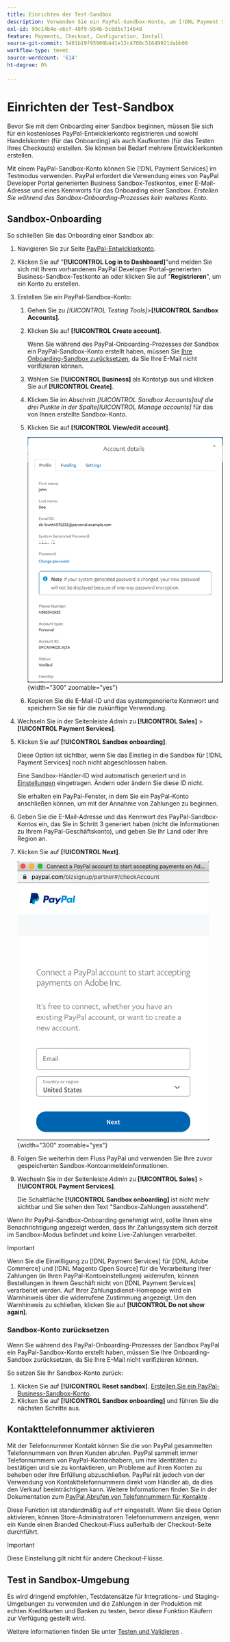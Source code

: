 ```yaml
---
title: Einrichten der Test-Sandbox
description: Verwenden Sie ein PayPal-Sandbox-Konto, um [!DNL Payment Services] im Testmodus zu verwenden.
exl-id: 99c14b4e-e6cf-48f9-9546-5c0d5c71464d
feature: Payments, Checkout, Configuration, Install
source-git-commit: 5481b19f95908b441e12c4700c51649921dabb08
workflow-type: tm+mt
source-wordcount: '614'
ht-degree: 0%

---
```


# Einrichten der Test-Sandbox

Bevor Sie mit dem Onboarding einer Sandbox beginnen, müssen Sie sich für ein kostenloses PayPal-Entwicklerkonto registrieren und sowohl Handelskonten (für das Onboarding) als auch Kaufkonten (für das Testen Ihres Checkouts) erstellen. Sie können bei Bedarf mehrere Entwicklerkonten erstellen.

Mit einem PayPal-Sandbox-Konto können Sie [!DNL Payment Services] im Testmodus verwenden. PayPal erfordert die Verwendung eines von PayPal Developer Portal generierten Business Sandbox-Testkontos, einer E-Mail-Adresse und eines Kennworts für das Onboarding einer Sandbox. *Erstellen Sie während des Sandbox-Onboarding-Prozesses kein weiteres Konto.*

## Sandbox-Onboarding

So schließen Sie das Onboarding einer Sandbox ab:

1. Navigieren Sie zur Seite [PayPal-Entwicklerkonto](https://developer.paypal.com/developer/accounts/).
1. Klicken Sie auf &quot;**[!UICONTROL Log in to Dashboard]**&quot;und melden Sie sich mit Ihrem vorhandenen PayPal Developer Portal-generierten Business-Sandbox-Testkonto an oder klicken Sie auf &quot;**Registrieren**&quot;, um ein Konto zu erstellen.
1. Erstellen Sie ein PayPal-Sandbox-Konto:
   1. Gehen Sie zu _[!UICONTROL Testing Tools]_>**[!UICONTROL Sandbox Accounts]**.
   1. Klicken Sie auf **[!UICONTROL Create account]**.

      Wenn Sie während des PayPal-Onboarding-Prozesses der Sandbox ein PayPal-Sandbox-Konto erstellt haben, müssen Sie [Ihre Onboarding-Sandbox zurücksetzen](#reset-your-sandbox-account), da Sie Ihre E-Mail nicht verifizieren können.

   1. Wählen Sie **[!UICONTROL Business]** als Kontotyp aus und klicken Sie auf **[!UICONTROL Create]**.
   1. Klicken Sie im Abschnitt _[!UICONTROL Sandbox Accounts]_auf die drei Punkte in der Spalte_[!UICONTROL Manage accounts]_ für das von Ihnen erstellte Sandbox-Konto.
   1. Klicken Sie auf **[!UICONTROL View/edit account]**.

      ![PayPal - Sandbox-Konto anzeigen/bearbeiten](assets/onboarding-viewedit-sandbox.png){width="300" zoomable="yes"}

   1. Kopieren Sie die E-Mail-ID und das systemgenerierte Kennwort und speichern Sie sie für die zukünftige Verwendung.

1. Wechseln Sie in der Seitenleiste _Admin_ zu **[!UICONTROL Sales]** > **[!UICONTROL Payment Services]**.
1. Klicken Sie auf **[!UICONTROL Sandbox onboarding]**.

   Diese Option ist sichtbar, wenn Sie das Einstieg in die Sandbox für [!DNL Payment Services] noch nicht abgeschlossen haben.

   Eine Sandbox-Händler-ID wird automatisch generiert und in [Einstellungen](settings.md) eingetragen. Ändern oder ändern Sie diese ID nicht.

   Sie erhalten ein PayPal-Fenster, in dem Sie ein PayPal-Konto anschließen können, um mit der Annahme von Zahlungen zu beginnen.

1. Geben Sie die E-Mail-Adresse und das Kennwort des PayPal-Sandbox-Kontos ein, das Sie in Schritt 3 generiert haben (nicht die Informationen zu Ihrem PayPal-Geschäftskonto), und geben Sie Ihr Land oder Ihre Region an.
1. Klicken Sie auf **[!UICONTROL Next]**.

   ![PayPal - Connect PayPal-Konto für Zahlungen](assets/paypal-connectacct.png){width="300" zoomable="yes"}

1. Folgen Sie weiterhin dem Fluss PayPal und verwenden Sie Ihre zuvor gespeicherten Sandbox-Kontoanmeldeinformationen.
1. Wechseln Sie in der Seitenleiste _Admin_ zu **[!UICONTROL Sales]** > **[!UICONTROL Payment Services]**.

   Die Schaltfläche **[!UICONTROL Sandbox onboarding]** ist nicht mehr sichtbar und Sie sehen den Text &quot;Sandbox-Zahlungen ausstehend&quot;.

Wenn Ihr PayPal-Sandbox-Onboarding genehmigt wird, sollte Ihnen eine Benachrichtigung angezeigt werden, dass Ihr Zahlungssystem sich derzeit im Sandbox-Modus befindet und keine Live-Zahlungen verarbeitet.

>[!IMPORTANT]
>
>Wenn Sie die Einwilligung zu [!DNL Payment Services] für [!DNL Adobe Commerce] und [!DNL Magento Open Source] für die Verarbeitung Ihrer Zahlungen (in Ihren PayPal-Kontoeinstellungen) widerrufen, können Bestellungen in Ihrem Geschäft nicht von [!DNL Payment Services] verarbeitet werden. Auf Ihrer Zahlungsdienst-Homepage wird ein Warnhinweis über die widerrufene Zustimmung angezeigt. Um den Warnhinweis zu schließen, klicken Sie auf **[!UICONTROL Do not show again]**.

### Sandbox-Konto zurücksetzen

Wenn Sie während des PayPal-Onboarding-Prozesses der Sandbox PayPal ein PayPal-Sandbox-Konto erstellt haben, müssen Sie Ihre Onboarding-Sandbox zurücksetzen, da Sie Ihre E-Mail nicht verifizieren können.

So setzen Sie Ihr Sandbox-Konto zurück:

1. Klicken Sie auf **[!UICONTROL Reset sandbox]**. [Erstellen Sie ein PayPal-Business-Sandbox-Konto](https://developer.paypal.com/docs/api-basics/sandbox/accounts/#create-a-business-sandbox-account).
1. Klicken Sie auf **[!UICONTROL Sandbox onboarding]** und führen Sie die nächsten Schritte aus.

## Kontakttelefonnummer aktivieren

Mit der Telefonnummer Kontakt können Sie die von PayPal gesammelten Telefonnummern von Ihren Kunden abrufen. PayPal sammelt immer Telefonnummern von PayPal-Kontoinhabern, um ihre Identitäten zu bestätigen und sie zu kontaktieren, um Probleme auf ihren Konten zu beheben oder ihre Erfüllung abzuschließen. PayPal rät jedoch von der Verwendung von Kontakttelefonnummern direkt vom Händler ab, da dies den Verkauf beeinträchtigen kann. Weitere Informationen finden Sie in der Dokumentation zum [PayPal Abrufen von Telefonnummern für Kontakte](https://www.sandbox.paypal.com/businessmanage/preferences/website) .

Diese Funktion ist standardmäßig auf `off` eingestellt. Wenn Sie diese Option aktivieren, können Store-Administratoren Telefonnummern anzeigen, wenn ein Kunde einen Branded Checkout-Fluss außerhalb der Checkout-Seite durchführt.

>[!IMPORTANT]
>
>Diese Einstellung gilt nicht für andere Checkout-Flüsse.

## Test in Sandbox-Umgebung

Es wird dringend empfohlen, Testdatensätze für Integrations- und Staging-Umgebungen zu verwenden und die Zahlungen in der Produktion mit echten Kreditkarten und Banken zu testen, bevor diese Funktion Käufern zur Verfügung gestellt wird.

Weitere Informationen finden Sie unter [Testen und Validieren](test-validate.md) .
